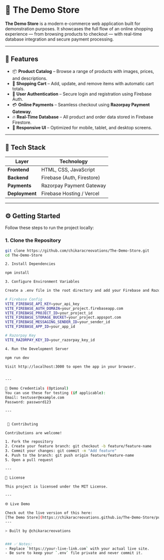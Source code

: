 # 🛒 The Demo Store

**The Demo Store** is a modern e-commerce web application built for demonstration purposes. It showcases the full flow of an online shopping experience — from browsing products to checkout — with real-time database integration and secure payment processing.

---

## 🚀 Features

- 📦 **Product Catalog** – Browse a range of products with images, prices, and descriptions.
- 🛒 **Shopping Cart** – Add, update, and remove items with automatic cart totals.
- 🔐 **User Authentication** – Secure login and registration using Firebase Auth.
- 💳 **Online Payments** – Seamless checkout using **Razorpay Payment Gateway**.
- 🔥 **Real-Time Database** – All product and order data stored in Firebase Firestore.
- 📱 **Responsive UI** – Optimized for mobile, tablet, and desktop screens.

---

## 🧰 Tech Stack

| Layer       | Technology                    |
|-------------|-------------------------------|
| **Frontend**| HTML, CSS, JavaScript         |
| **Backend** | Firebase (Auth, Firestore)    |
| **Payments**| Razorpay Payment Gateway      |
| **Deployment** | Firebase Hosting / Vercel |

---

## ⚙️ Getting Started

Follow these steps to run the project locally:

### 1. Clone the Repository

```bash
git clone https://github.com/chikaracreovations/The-Demo-Store.git
cd The-Demo-Store

2. Install Dependencies

npm install

3. Configure Environment Variables

Create a .env file in the root directory and add your Firebase and Razorpay credentials:

# Firebase Config
VITE_FIREBASE_API_KEY=your_api_key
VITE_FIREBASE_AUTH_DOMAIN=your_project.firebaseapp.com
VITE_FIREBASE_PROJECT_ID=your_project_id
VITE_FIREBASE_STORAGE_BUCKET=your_project.appspot.com
VITE_FIREBASE_MESSAGING_SENDER_ID=your_sender_id
VITE_FIREBASE_APP_ID=your_app_id

# Razorpay Key
VITE_RAZORPAY_KEY_ID=your_razorpay_key_id

4. Run the Development Server

npm run dev

Visit http://localhost:3000 to open the app in your browser.


---

🧪 Demo Credentials (Optional)
You can use these for testing (if applicable):
Email: testuser@example.com
Password: password123

---


 🤝 Contributing

Contributions are welcome!

1. Fork the repository
2. Create your feature branch: git checkout -b feature/feature-name
3. Commit your changes: git commit -m "Add feature"
4. Push to the branch: git push origin feature/feature-name
5. Open a pull request

---

📄 License

This project is licensed under the MIT License.

---

🌐 Live Demo

Check out the live version of this here: 
[The Demo Store](https://chikaracreovations.github.io/The-Demo-Store/public/index.html)
---

> Built️ by @chikaracreovations


### ✅ Notes:
- Replace `https://your-live-link.com` with your actual live site.
- Be sure to keep your `.env` file private and never commit it.

